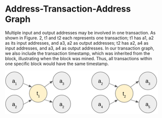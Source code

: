 # Address-Transaction-Address Graph

Multiple input and output addresses may be involved in one transaction. As shown in Figure. 2, t1 and t2 each represents one transaction; t1 has a1, a2 as its input addresses, and a3, a2 as output addresses; t2 has a2, a4 as input addresses, and a3, a4 as output addresses. In our transaction graph, we also include the transaction timestamp, which was inherited from the block, illustrating when the block was mined. Thus, all transactions within one specific block would have the same timestamp.

![Figure 2 Bitcoin transaction graph](../../.gitbook/assets/add-tran-add-graph)
